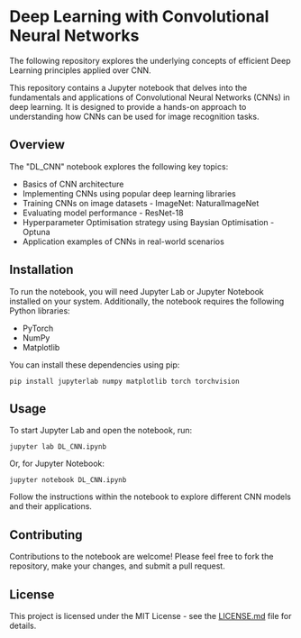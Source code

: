 # Deep Learning with Convolutional Neural Networks
The following repository explores the underlying concepts of efficient Deep Learning principles applied over CNN.

This repository contains a Jupyter notebook that delves into the fundamentals and applications of Convolutional Neural Networks (CNNs) in deep learning. It is designed to provide a hands-on approach to understanding how CNNs can be used for image recognition tasks.

## Overview

The "DL_CNN" notebook explores the following key topics:
- Basics of CNN architecture
- Implementing CNNs using popular deep learning libraries
- Training CNNs on image datasets - ImageNet: NaturalImageNet
- Evaluating model performance - ResNet-18
- Hyperparameter Optimisation strategy using Baysian Optimisation - Optuna
- Application examples of CNNs in real-world scenarios

## Installation

To run the notebook, you will need Jupyter Lab or Jupyter Notebook installed on your system. Additionally, the notebook requires the following Python libraries:
- PyTorch
- NumPy
- Matplotlib

You can install these dependencies using pip:


```
pip install jupyterlab numpy matplotlib torch torchvision
```

## Usage

To start Jupyter Lab and open the notebook, run:

```
jupyter lab DL_CNN.ipynb
```

Or, for Jupyter Notebook:

```
jupyter notebook DL_CNN.ipynb
```

Follow the instructions within the notebook to explore different CNN models and their applications.

## Contributing

Contributions to the notebook are welcome! Please feel free to fork the repository, make your changes, and submit a pull request.

## License

This project is licensed under the MIT License - see the [LICENSE.md](LICENSE.md) file for details.
